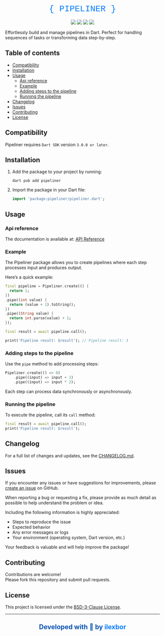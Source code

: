 <div align="center">

<h1 style="color:#027DFD; font-family: 'Courier New', 'Courier', monospace; font-weight: 200;">{ PIPELINER }</h1>

[![](https://img.shields.io/github/v/release/ilexbor/pipeliner?style=for-the-badge&logo=github&color=181717&label=GitHub%20Release)](https://github.com/ilexbor/pipeliner)
[![](https://img.shields.io/pub/v/pipeliner.svg?style=for-the-badge&logo=dart&color=0553B1&label=Pub%20Release)](https://pub.dev/packages/pipeliner)
[![](https://img.shields.io/pub/dm/pipeliner?style=for-the-badge&logo=dart&color=0553B1&label=Pub%20Downloads)](https://pub.dev/packages/pipeliner)
![](https://img.shields.io/github/license/ilexbor/pipeliner?style=for-the-badge&color=042B59&label=license)

</div>

Effortlessly build and manage pipelines in Dart. 
Perfect for handling sequences of tasks or transforming data step-by-step.

## Table of contents

- [Compatibility](#compatibility)
- [Installation](#installation)
- [Usage](#usage)
  - [Api reference](#api-reference)
  - [Example](#example)
  - [Adding steps to the pipeline](#adding-steps-to-the-pipeline)
  - [Running the pipeline](#running-the-pipeline)
- [Changelog](#changelog)
- [Issues](#issues)
- [Contributing](#contributing)
- [License](#license)

## Compatibility

Pipeliner requires `Dart SDK` version `3.0.0 or later`.

## Installation

1. Add the package to your project by running:

   ```shell
   dart pub add pipeliner
   ```

2.	Import the package in your Dart file:
    
    ```dart
    import 'package:pipeliner/pipeliner.dart';
    ```

## Usage

### Api reference

The documentation is available at: [API Reference](https://pub.dev/documentation/pipeliner/latest/)

### Example

The Pipeliner package allows you to create pipelines where each step processes input and produces output.

Here’s a quick example:

```dart
final pipeline = Pipeliner.create(() {
  return 1;
})
.pipe((int value) {
  return (value + 1).toString();
})
.pipe((String value) {
  return int.parse(value) + 1;
});

final result = await pipeline.call();

print('Pipeline result: $result'); // Pipeline result: 3
```

### Adding steps to the pipeline

Use the `pipe` method to add processing steps:

```dart
Pipeliner.create(() => 0)
    .pipe((input) => input + 1)
    .pipe((input) => input * 2);
```

Each step can process data synchronously or asynchronously.

### Running the pipeline

To execute the pipeline, call its `call` method:

```dart
final result = await pipeline.call();
print('Pipeline result: $result');
```

## Changelog

For a full list of changes and updates, see the [CHANGELOG.md](CHANGELOG.md).

## Issues

If you encounter any issues or have suggestions for improvements, please [create an issue](https://github.com/ilexbor/pipeliner/issues/new/choose) on GitHub.

When reporting a bug or requesting a fix, please provide as much detail as possible to help understand the problem or idea.

Including the following information is highly appreciated:
- Steps to reproduce the issue
- Expected behavior
- Any error messages or logs
- Your environment (operating system, Dart version, etc.)

Your feedback is valuable and will help improve the package!

## Contributing

Contributions are welcome!  
Please fork this repository and submit pull requests.

## License

This project is licensed under the [BSD-3-Clause License](LICENSE).

---

<div align="center">
  <h2 style="color:#0553B1;">
    Developed with 💙 by <a href="https://github.com/ilexbor" style="text-decoration:none; color:#027DFD;" onmouseover="this.style.color='#0553B1'" onmouseout="this.style.color='#027DFD'">ilexbor</a>
  </h2>
</div>

